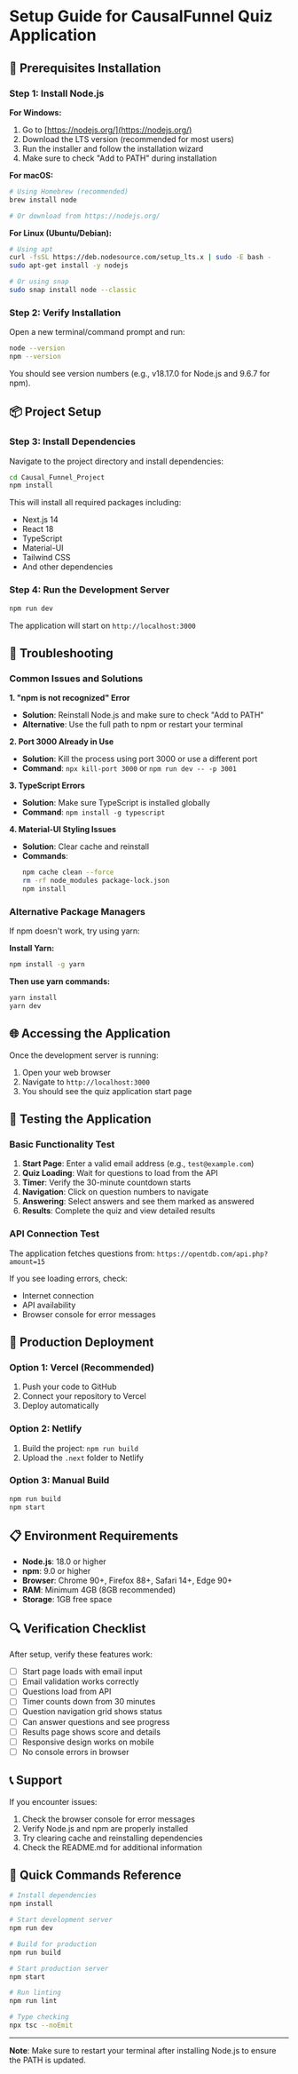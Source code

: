 # Setup Guide for CausalFunnel Quiz Application

## 🚀 Prerequisites Installation

### Step 1: Install Node.js

**For Windows:**
1. Go to [https://nodejs.org/](https://nodejs.org/)
2. Download the LTS version (recommended for most users)
3. Run the installer and follow the installation wizard
4. Make sure to check "Add to PATH" during installation

**For macOS:**
```bash
# Using Homebrew (recommended)
brew install node

# Or download from https://nodejs.org/
```

**For Linux (Ubuntu/Debian):**
```bash
# Using apt
curl -fsSL https://deb.nodesource.com/setup_lts.x | sudo -E bash -
sudo apt-get install -y nodejs

# Or using snap
sudo snap install node --classic
```

### Step 2: Verify Installation

Open a new terminal/command prompt and run:
```bash
node --version
npm --version
```

You should see version numbers (e.g., v18.17.0 for Node.js and 9.6.7 for npm).

## 📦 Project Setup

### Step 3: Install Dependencies

Navigate to the project directory and install dependencies:
```bash
cd Causal_Funnel_Project
npm install
```

This will install all required packages including:
- Next.js 14
- React 18
- TypeScript
- Material-UI
- Tailwind CSS
- And other dependencies

### Step 4: Run the Development Server

```bash
npm run dev
```

The application will start on `http://localhost:3000`

## 🔧 Troubleshooting

### Common Issues and Solutions

**1. "npm is not recognized" Error**
- **Solution**: Reinstall Node.js and make sure to check "Add to PATH"
- **Alternative**: Use the full path to npm or restart your terminal

**2. Port 3000 Already in Use**
- **Solution**: Kill the process using port 3000 or use a different port
- **Command**: `npx kill-port 3000` or `npm run dev -- -p 3001`

**3. TypeScript Errors**
- **Solution**: Make sure TypeScript is installed globally
- **Command**: `npm install -g typescript`

**4. Material-UI Styling Issues**
- **Solution**: Clear cache and reinstall
- **Commands**: 
  ```bash
  npm cache clean --force
  rm -rf node_modules package-lock.json
  npm install
  ```

### Alternative Package Managers

If npm doesn't work, try using yarn:

**Install Yarn:**
```bash
npm install -g yarn
```

**Then use yarn commands:**
```bash
yarn install
yarn dev
```

## 🌐 Accessing the Application

Once the development server is running:

1. Open your web browser
2. Navigate to `http://localhost:3000`
3. You should see the quiz application start page

## 📱 Testing the Application

### Basic Functionality Test

1. **Start Page**: Enter a valid email address (e.g., `test@example.com`)
2. **Quiz Loading**: Wait for questions to load from the API
3. **Timer**: Verify the 30-minute countdown starts
4. **Navigation**: Click on question numbers to navigate
5. **Answering**: Select answers and see them marked as answered
6. **Results**: Complete the quiz and view detailed results

### API Connection Test

The application fetches questions from: `https://opentdb.com/api.php?amount=15`

If you see loading errors, check:
- Internet connection
- API availability
- Browser console for error messages

## 🚀 Production Deployment

### Option 1: Vercel (Recommended)

1. Push your code to GitHub
2. Connect your repository to Vercel
3. Deploy automatically

### Option 2: Netlify

1. Build the project: `npm run build`
2. Upload the `.next` folder to Netlify

### Option 3: Manual Build

```bash
npm run build
npm start
```

## 📋 Environment Requirements

- **Node.js**: 18.0 or higher
- **npm**: 9.0 or higher
- **Browser**: Chrome 90+, Firefox 88+, Safari 14+, Edge 90+
- **RAM**: Minimum 4GB (8GB recommended)
- **Storage**: 1GB free space

## 🔍 Verification Checklist

After setup, verify these features work:

- [ ] Start page loads with email input
- [ ] Email validation works correctly
- [ ] Questions load from API
- [ ] Timer counts down from 30 minutes
- [ ] Question navigation grid shows status
- [ ] Can answer questions and see progress
- [ ] Results page shows score and details
- [ ] Responsive design works on mobile
- [ ] No console errors in browser

## 📞 Support

If you encounter issues:

1. Check the browser console for error messages
2. Verify Node.js and npm are properly installed
3. Try clearing cache and reinstalling dependencies
4. Check the README.md for additional information

## 🎯 Quick Commands Reference

```bash
# Install dependencies
npm install

# Start development server
npm run dev

# Build for production
npm run build

# Start production server
npm start

# Run linting
npm run lint

# Type checking
npx tsc --noEmit
```

---

**Note**: Make sure to restart your terminal after installing Node.js to ensure the PATH is updated. 